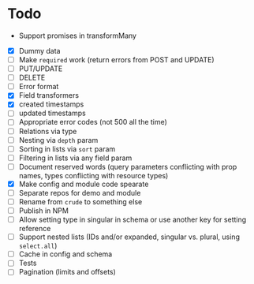 # Todo

- Support promises in transformMany

- [x] Dummy data
- [ ] Make `required` work (return errors from POST and UPDATE)
- [ ] PUT/UPDATE
- [ ] DELETE
- [ ] Error format
- [x] Field transformers
- [x] created timestamps
- [ ] updated timestamps
- [ ] Appropriate error codes (not 500 all the time)
- [ ] Relations via type
- [ ] Nesting via `depth` param
- [ ] Sorting in lists via `sort` param
- [ ] Filtering in lists via any field param
- [ ] Document reserved words (query parameters conflicting with prop names, types conflicting with resource types)
- [x] Make config and module code spearate
- [ ] Separate repos for demo and module
- [ ] Rename from `crude` to something else
- [ ] Publish in NPM
- [ ] Allow setting type in singular in schema or use another key for setting reference
- [ ] Support nested lists (IDs and/or expanded, singular vs. plural, using `select.all`)
- [ ] Cache in config and schema
- [ ] Tests
- [ ] Pagination (limits and offsets)
